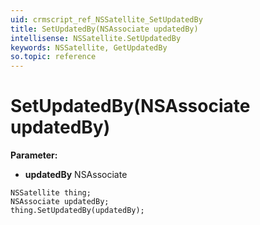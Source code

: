 ```yaml
---
uid: crmscript_ref_NSSatellite_SetUpdatedBy
title: SetUpdatedBy(NSAssociate updatedBy)
intellisense: NSSatellite.SetUpdatedBy
keywords: NSSatellite, GetUpdatedBy
so.topic: reference
---
```


# SetUpdatedBy(NSAssociate updatedBy)

**Parameter:** 
* **updatedBy** NSAssociate

```crmscript
NSSatellite thing;
NSAssociate updatedBy;
thing.SetUpdatedBy(updatedBy);
```

